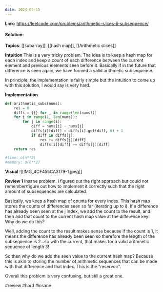 ```yaml
---
date: 2024-05-15
---
```

**Link:** https://leetcode.com/problems/arithmetic-slices-ii-subsequence/
#### Solution:

**Topics**: [[subarray]], [[hash map]], [[Arithmetic slices]]

**Intuition**
This is a very tricky problem. The idea is to keep a hash map for each index and keep a count of each difference between the current element and previous elements seen before it. Basically if in the future that difference is seen again, we have formed a valid arithmetic subsequence.  

In principle, the implementation is fairly simple but the intuition to come up with this solution, I would say is very hard. 

**Implementation**
```python
def arithmetic_subs(nums):
	res = 0
	diffs = [{} for _ in range(len(nums))]
	for i in range(1, len(nums)):
		for j in range(i):
			diff = nums[i] - nums[j]
			diffs[i][diff] = diffs[i].get(diff, 0) + 1
			if diff in diffs[j]:
				res += diffs[j][diff]
				diffs[i][diff] += diffs[j][diff]
	return res

#time: o(n**2)
#memory: o(n**2)
```

**Visual** 
![[IMG_4CF455CA3179-1.jpeg]]

**Review 1**
Insane problem. I figured out the right approach but could not remember/figure out how to implement it correctly such that the right amount of subsequences are calculated. 

Basically, we keep a hash map of counts for every index. This hash map stores the counts of differences seen so far (iterating up to i). If a difference has already been seen at the j index, we add the count to the result, and then add that count to the current hash map value at the difference key! Why do we do this? 

Well, adding the count to the result makes sense because if the count is 1, it means the difference has already been seen so therefore the length of the subsequence is 2...so with the current, that makes for a valid arithmetic sequence of length 3!

So then why do we add the seen value to the current hash map? Because this is akin to storing the number of arithmetic sequences that can be made with that difference and that index. This is the "reservoir". 

Overall this problem is very confusing, but still a great one. 

#review 
#hard 
#insane 

